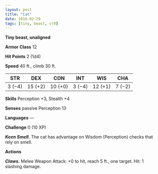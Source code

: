```yaml
---
layout: post
title: "Cat"
date: 2016-02-29
tags: [tiny, beast, cr0]
---
```


**Tiny beast, unaligned**

**Armor Class** 12

**Hit Points** 2 (1d4)

**Speed** 40 ft., climb 30 ft.

|   STR   |   DEX   |   CON   |   INT   |   WIS   |   CHA   |
|:-----:|:-----:|:-----:|:-----:|:-----:|:-----:|
| 3 (−4) | 15 (+2) | 10 (+0) | 3 (−4) | 12 (+1) | 7 (−2) |

**Skills** Perception +3, Stealth +4 

**Senses** passive Perception 13 

**Languages** — 

**Challenge** 0 (10 XP)

***Keen Smell.*** The cat has advantage on Wisdom (Perception) checks that rely on smell. 

**Actions** 

***Claws.*** Melee Weapon Attack: +0 to hit, reach 5 ft., one target. Hit: 1 slashing damage.
